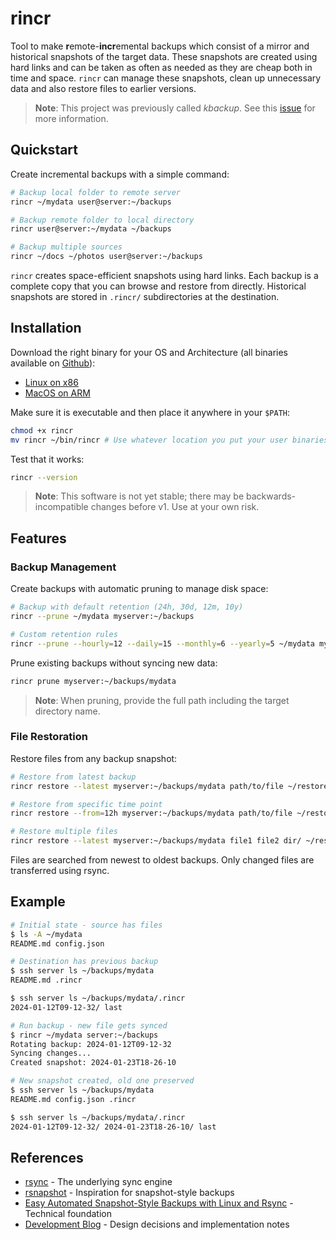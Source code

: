 # rincr
Tool to make **r**emote-**incr**emental backups which consist of a mirror and historical snapshots of the target data.
These snapshots are created using hard links and can be taken as often as needed as they are cheap both in time and
space. `rincr` can manage these snapshots, clean up unnecessary data and also restore files to earlier versions.

> **Note**: This project was previously called *kbackup*. See this [issue](https://github.com/thekashifmalik/kbackup/issues/2)
> for more information.

## Quickstart
Create incremental backups with a simple command:

```bash
# Backup local folder to remote server
rincr ~/mydata user@server:~/backups

# Backup remote folder to local directory
rincr user@server:~/mydata ~/backups

# Backup multiple sources
rincr ~/docs ~/photos user@server:~/backups
```

`rincr` creates space-efficient snapshots using hard links. Each backup is a complete copy that you can browse and restore from directly. Historical snapshots are stored in `.rincr/` subdirectories at the destination.

## Installation
Download the right binary for your OS and Architecture (all binaries available on [Github](https://github.com/thekashifmalik/rincr/releases)):
- [Linux on x86](https://github.com/thekashifmalik/rincr/releases/latest/download/rincr-linux-amd64)
- [MacOS on ARM](https://github.com/thekashifmalik/rincr/releases/latest/download/rincr-darwin-arm64)

Make sure it is executable and then place it anywhere in your `$PATH`:

```bash
chmod +x rincr
mv rincr ~/bin/rincr # Use whatever location you put your user binaries in.
```

Test that it works:

```bash
rincr --version
```

> **Note**: This software is not yet stable; there may be backwards-incompatible changes before v1. Use at your own
> risk.


## Features

### Backup Management

Create backups with automatic pruning to manage disk space:
```bash
# Backup with default retention (24h, 30d, 12m, 10y)
rincr --prune ~/mydata myserver:~/backups

# Custom retention rules
rincr --prune --hourly=12 --daily=15 --monthly=6 --yearly=5 ~/mydata myserver:~/backups
```

Prune existing backups without syncing new data:
```bash
rincr prune myserver:~/backups/mydata
```

> **Note**: When pruning, provide the full path including the target directory name.

### File Restoration

Restore files from any backup snapshot:

```bash
# Restore from latest backup
rincr restore --latest myserver:~/backups/mydata path/to/file ~/restored/

# Restore from specific time point
rincr restore --from=12h myserver:~/backups/mydata path/to/file ~/restored/

# Restore multiple files
rincr restore --latest myserver:~/backups/mydata file1 file2 dir/ ~/restored/
```

Files are searched from newest to oldest backups. Only changed files are transferred using rsync.



## Example

```bash
# Initial state - source has files
$ ls -A ~/mydata
README.md config.json

# Destination has previous backup
$ ssh server ls ~/backups/mydata
README.md .rincr

$ ssh server ls ~/backups/mydata/.rincr
2024-01-12T09-12-32/ last

# Run backup - new file gets synced
$ rincr ~/mydata server:~/backups
Rotating backup: 2024-01-12T09-12-32
Syncing changes...
Created snapshot: 2024-01-23T18-26-10

# New snapshot created, old one preserved
$ ssh server ls ~/backups/mydata
README.md config.json .rincr

$ ssh server ls ~/backups/mydata/.rincr
2024-01-12T09-12-32/ 2024-01-23T18-26-10/ last
```

## References
- [rsync](https://rsync.samba.org/) - The underlying sync engine
- [rsnapshot](https://rsnapshot.org/) - Inspiration for snapshot-style backups
- [Easy Automated Snapshot-Style Backups with Linux and Rsync](http://www.mikerubel.org/computers/rsync_snapshots/) - Technical foundation
- [Development Blog](blog) - Design decisions and implementation notes
